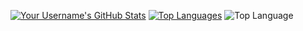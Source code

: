 [![Your Username's GitHub Stats](https://github-readme-stats.vercel.app/api?username=Lasseb200&show_icons=true&theme=radical)](https://github.com/Lasseb200)
[![Top Languages](https://github-readme-stats.vercel.app/api/top-langs/?username=Lasseb200&layout=compact)](https://github.com/Lasseb200)
![Top Language](https://img.shields.io/github/languages/top/Lasseb200/your-repository)
